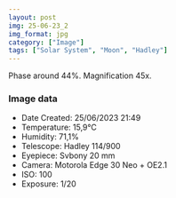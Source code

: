 ```yaml
---
layout: post
img: 25-06-23_2
img_format: jpg
category: ["Image"]
tags: ["Solar System", "Moon", "Hadley"]
---
```


Phase around 44%. Magnification 45x.

### Image data

- Date Created: 25/06/2023 21:49
- Temperature: 15,9°C
- Humidity: 71,1%
- Telescope: Hadley 114/900
- Eyepiece: Svbony 20 mm
- Camera: Motorola Edge 30 Neo + OE2.1
- ISO: 100
- Exposure: 1/20